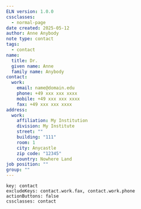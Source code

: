 ```yaml
---
ELN version: 1.0.0
cssclasses:
  - normal-page
date created: 2025-05-12
author: Anne Anybody
note type: contact
tags:
  - contact
name:
  title: Dr.
  given name: Anne
  family name: Anybody
contact:
  work:
    email: name@domain.edu
    phone: +49 xxx xxx xxxx
    mobile: +49 xxx xxx xxxx
    fax: +49 xxx xxx xxxx
address:
  work:
    affiliation: My Institution
    division: My Institute
    street: ""
    building: "111"
    room: 1
    city: Anycastle
    zip code: "12345"
    country: Nowhere Land
job position: ""
group: ""
---
```



```eln-properties
key: contact
excludeKeys: contact.work.fax, contact.work.phone
actionButtons: false
cssclasses: contact
```




